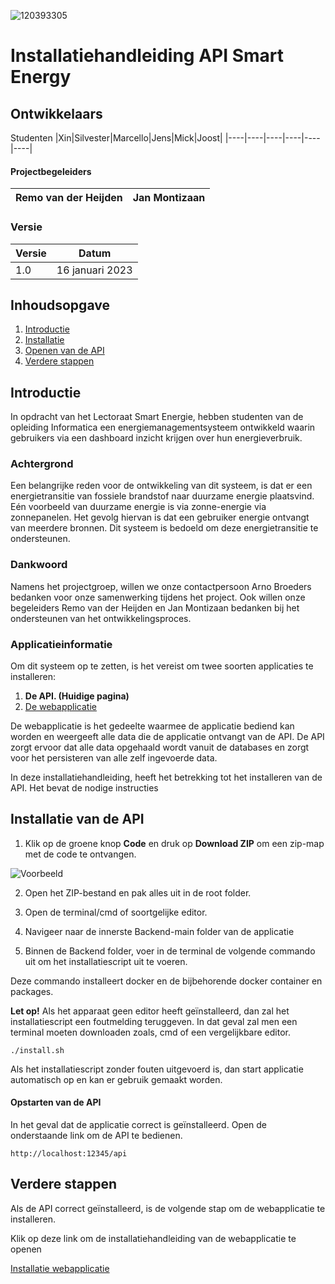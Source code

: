 ![120393305](https://user-images.githubusercontent.com/38434237/212727884-4746ef79-9726-4618-8a16-37bde6750281.png)
# Installatiehandleiding API Smart Energy

## Ontwikkelaars
Studenten
|Xin|Silvester|Marcello|Jens|Mick|Joost|
|----|----|----|----|----|----|

#### Projectbegeleiders
|Remo van der Heijden|Jan Montizaan|
|----|----|

### Versie

|Versie|Datum|
|----|----|
|1.0|16 januari 2023|

## Inhoudsopgave

<ol>
  <li><a href="#Introduction">Introductie</a></li>
  <li><a href="#Installation">Installatie</a></li>
  <li><a href="#OpenApp">Openen van de API</a></li>
  <li><a href="#VerdereStappen">Verdere stappen</a></li>
</ol>

## Introductie

<div id="#Introduction">
  <p>In opdracht van het Lectoraat Smart Energie, hebben studenten van de opleiding Informatica een energiemanagementsysteem ontwikkeld waarin gebruikers via een dashboard inzicht krijgen over hun energieverbruik. </p>
</div>

### Achtergrond
Een belangrijke reden voor de ontwikkeling van dit systeem, is dat er een energietransitie van fossiele brandstof naar duurzame energie plaatsvind. Eén voorbeeld van duurzame energie is via zonne-energie via zonnepanelen.
Het gevolg hiervan is dat een gebruiker energie ontvangt van meerdere bronnen. Dit systeem is bedoeld om deze energietransitie te ondersteunen.

### Dankwoord
Namens het projectgroep, willen we onze contactpersoon Arno Broeders bedanken voor onze samenwerking tijdens het project. Ook willen onze begeleiders Remo van der Heijden en Jan Montizaan bedanken bij het ondersteunen van het ontwikkelingsproces.

### Applicatieinformatie
Om dit systeem op te zetten, is het vereist om twee soorten applicaties te installeren:
1. **De API. (Huidige pagina)**
2. <a href="https://github.com/SmartEnergyOrg/Frontend#readme"> De webapplicatie</a>

De webapplicatie is het gedeelte waarmee de applicatie bediend kan worden en weergeeft alle data die de applicatie ontvangt van de API.
De API zorgt ervoor dat alle data opgehaald wordt vanuit de databases en zorgt voor het persisteren van alle zelf ingevoerde data.

In deze installatiehandleiding, heeft het betrekking tot het installeren van de API. Het bevat de nodige instructies

## Installatie van de API

<div id="#Installation"></div>

1. Klik op de groene knop **Code** en druk op **Download ZIP** om een zip-map met de code te ontvangen.

![Voorbeeld](https://user-images.githubusercontent.com/38434237/212729935-693d859d-b1cc-4a9e-94d6-e55a2fbafb98.png)

2. Open het ZIP-bestand en pak alles uit in de root folder.

3. Open de terminal/cmd of soortgelijke editor.

4. Navigeer naar de innerste Backend-main folder van de applicatie

5. Binnen de Backend folder, voer in de terminal de volgende commando uit om het installatiescript uit te voeren.

Deze commando installeert docker en de bijbehorende docker container en packages. 

**Let op!** Als het apparaat geen editor heeft geïnstalleerd, dan zal het installatiescript een foutmelding teruggeven. 
In dat geval zal men een terminal moeten downloaden zoals, cmd of een vergelijkbare editor.

```
./install.sh
```
Als het installatiescript zonder fouten uitgevoerd is, dan start applicatie automatisch op en kan er gebruik gemaakt worden.

#### Opstarten van de API

<div id="#OpenApp">
  <p>In het geval dat de applicatie correct is geïnstalleerd. Open de onderstaande link om de API te bedienen.<p>
</div>

```
http://localhost:12345/api
```

## Verdere stappen

<div id="#VerdereStappen"></div>
Als de API correct geïnstalleerd, is de volgende stap om de webapplicatie te installeren.

Klik op deze link om de installatiehandleiding van de webapplicatie te openen

[Installatie webapplicatie](https://github.com/SmartEnergyOrg/Frontend#readme)

